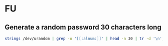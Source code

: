 # FU

## Generate a random password 30 characters long
```bash
strings /dev/urandom | grep -o '[[:alnum:]]' | head -n 30 | tr -d '\n'; echo
```
